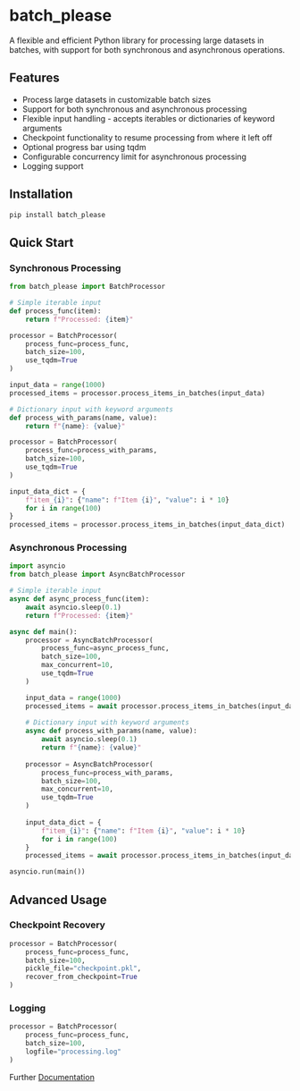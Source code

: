 # batch_please

A flexible and efficient Python library for processing large datasets in batches, with support for both synchronous and asynchronous operations.

## Features

- Process large datasets in customizable batch sizes
- Support for both synchronous and asynchronous processing
- Flexible input handling - accepts iterables or dictionaries of keyword arguments
- Checkpoint functionality to resume processing from where it left off
- Optional progress bar using tqdm
- Configurable concurrency limit for asynchronous processing
- Logging support

## Installation

```bash
pip install batch_please  
```

## Quick Start

### Synchronous Processing

```python
from batch_please import BatchProcessor

# Simple iterable input
def process_func(item):
    return f"Processed: {item}"

processor = BatchProcessor(
    process_func=process_func,
    batch_size=100,
    use_tqdm=True
)

input_data = range(1000)
processed_items = processor.process_items_in_batches(input_data)

# Dictionary input with keyword arguments
def process_with_params(name, value):
    return f"{name}: {value}"

processor = BatchProcessor(
    process_func=process_with_params,
    batch_size=100,
    use_tqdm=True
)

input_data_dict = {
    f"item_{i}": {"name": f"Item {i}", "value": i * 10} 
    for i in range(100)
}
processed_items = processor.process_items_in_batches(input_data_dict)
```

### Asynchronous Processing

```python
import asyncio
from batch_please import AsyncBatchProcessor

# Simple iterable input
async def async_process_func(item):
    await asyncio.sleep(0.1)
    return f"Processed: {item}"

async def main():
    processor = AsyncBatchProcessor(
        process_func=async_process_func,
        batch_size=100,
        max_concurrent=10,
        use_tqdm=True
    )

    input_data = range(1000)
    processed_items = await processor.process_items_in_batches(input_data)
    
    # Dictionary input with keyword arguments
    async def process_with_params(name, value):
        await asyncio.sleep(0.1)
        return f"{name}: {value}"
    
    processor = AsyncBatchProcessor(
        process_func=process_with_params,
        batch_size=100,
        max_concurrent=10,
        use_tqdm=True
    )
    
    input_data_dict = {
        f"item_{i}": {"name": f"Item {i}", "value": i * 10} 
        for i in range(100)
    }
    processed_items = await processor.process_items_in_batches(input_data_dict)

asyncio.run(main())
```

## Advanced Usage

### Checkpoint Recovery

```python
processor = BatchProcessor(
    process_func=process_func,
    batch_size=100,
    pickle_file="checkpoint.pkl",
    recover_from_checkpoint=True
)
```

### Logging

```python
processor = BatchProcessor(
    process_func=process_func,
    batch_size=100,
    logfile="processing.log"
)
```

Further [Documentation](https://gillespied.github.io/batch_please/)